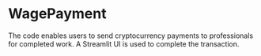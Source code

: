 # WagePayment
The code enables users to send cryptocurrency payments to professionals for completed work. A Streamlit UI is used to complete the transaction.

